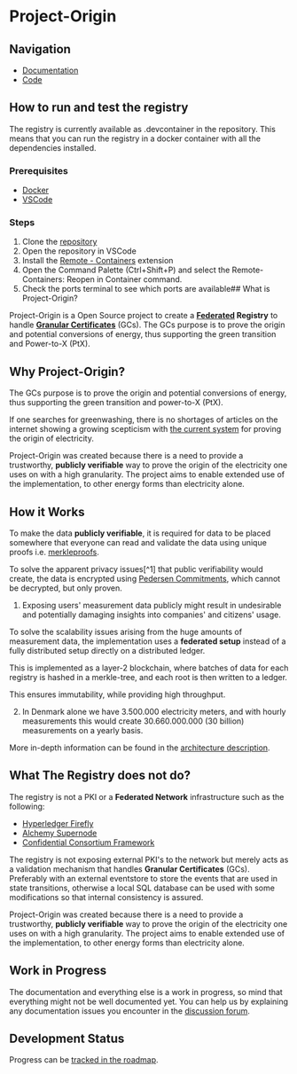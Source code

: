 # Project-Origin

## Navigation
- [Documentation](https://project-origin.github.io/registry/)
- [Code](https://github.com/project-origin/registry/tree/main/src)
## How to run and test the registry
The registry is currently available as .devcontainer in the repository. This means that you can run the registry in a docker container with all the dependencies installed.

### Prerequisites
- [Docker](https://docs.docker.com/get-docker/)
- [VSCode](https://code.visualstudio.com/download)

### Steps
1. Clone the [repository](https://github.com/project-origin/registry/tree/main)
2. Open the repository in VSCode
3. Install the [Remote - Containers](https://marketplace.visualstudio.com/items?itemName=ms-vscode-remote.remote-containers) extension
4. Open the Command Palette (Ctrl+Shift+P) and select the Remote-Containers: Reopen in Container command.
5. Check the ports terminal to see which ports are available## What is Project-Origin?

Project-Origin is a Open Source project to create a **[Federated](https://arxiv.org/pdf/1202.4503.pdf) Registry**
to handle [**Granular Certificates**](concept/granular-certificates/readme.md)  (GCs). 
The GCs purpose is to prove the origin and potential conversions of energy, thus supporting the green transition and Power-to-X (PtX).

## Why Project-Origin?
The GCs purpose is to prove the origin and potential conversions of energy, thus supporting the green transition and power-to-X (PtX).

If one searches for greenwashing, there is no shortages of articles on the internet showing a growing scepticism with [the current system](https://en.energinet.dk/Energy-data/Guarantees-of-origin-el-gas-hydrogen/) for proving the origin of electricity.

Project-Origin was created because there is a need to provide a trustworthy,
**publicly verifiable** way to prove the origin of the electricity one uses on
with a high granularity. 
The project aims to enable extended use of the implementation, to other energy forms than electricity alone. 

## How it Works

To make the data **publicly verifiable**, it is required for data
to be placed somewhere that everyone can read and validate the data using unique proofs i.e. [merkleproofs](concept/unique-proofs-using-tries-merkleproofs.md).

To solve the apparent privacy issues[^1] that public verifiability would create,
the data is encrypted using [Pedersen Commitments](concept/pedersen-commitments.md),
which cannot be decrypted, but only proven.

1. Exposing users' measurement data publicly might result in undesirable and potentially damaging insights into companies' and citizens' usage.


To solve the scalability issues arising from the huge amounts of measurement data, the implementation uses a **federated setup**
instead of a fully distributed setup directly on a distributed ledger.

This is implemented as a layer-2 blockchain, where batches of data for
each registry is hashed in a merkle-tree, and each root is then written to a ledger.

This ensures immutability, while providing high throughput.

2. In Denmark alone we have 3.500.000 electricity meters,
and with hourly measurements this would create
30.660.000.000 (30 billion) measurements on a yearly basis.

More in-depth information can be found in the [architecture description](architecture/overview.md).

## What The Registry does not do?
The registry is not a PKI or a **Federated Network** infrastructure such as the following:
- [Hyperledger Firefly](https://www.hyperledger.org/projects/firefly)
- [Alchemy Supernode](https://www.alchemy.com/supernode)
- [Confidential Consortium Framework](https://ccf.microsoft.com/)

The registry is not exposing external PKI's to the network but merely acts as a validation mechanism that handles **Granular Certificates** (GCs). Preferably with an external eventstore to store the events that are used in state transitions, otherwise a local SQL database can be used with some modifications so that internal consistency is assured. 


Project-Origin was created because there is a need to provide a trustworthy,
**publicly verifiable** way to prove the origin of the electricity one uses on
with a high granularity. 
The project aims to enable extended use of the implementation, to other energy forms than electricity alone. 

## Work in Progress

The documentation and everything else is a work in progress,
so mind that everything might not be well documented yet. You can help us by explaining any documentation issues you encounter in the [discussion forum](https://github.com/orgs/project-origin/discussions/categories/documentation-issues).

## Development Status

Progress can be [tracked in the roadmap](roadmap.md).
